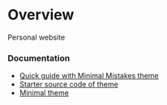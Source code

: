 # Overview
Personal website

### Documentation
- [Quick guide with Minimal Mistakes theme](https://mmistakes.github.io/minimal-mistakes/docs/quick-start-guide/#github-pages-method)
- [Starter source code of theme](https://github.com/mmistakes/mm-github-pages-starter)
- [Minimal theme](https://github.com/pages-themes/minimal)